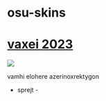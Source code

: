 # osu-skins

# [vaxei 2023](https://jakub7.s-ul.eu/6LFW6eqI)
![](https://jakub7.s-ul.eu/4G25O9GG)

vamhi elohere
azerinoxrektygon
- sprejt -
